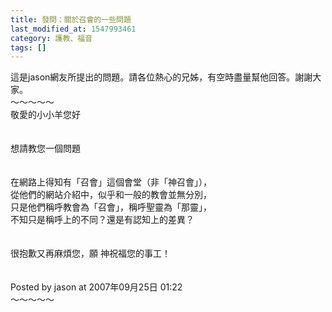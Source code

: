 ```yaml
---
title: 發問：關於召會的一些問題
last_modified_at: 1547993461
category: 護教、福音
tags: []
---
```


<p>這是jason網友所提出的問題。請各位熱心的兄姊，有空時盡量幫他回答。謝謝大家。<br/><!--more-->～～～～～<br/>敬愛的小小羊您好<br/><br/><br/>想請教您一個問題<br/><br/><br/>在網路上得知有「召會」這個會堂（非「神召會」），<br/>從他們的網站介紹中，似乎和一般的教會並無分別，<br/>只是他們稱呼教會為「召會」，稱呼聖靈為「那靈」，<br/>不知只是稱呼上的不同？還是有認知上的差異？<br/><br/><br/>很抱歉又再麻煩您，願 神祝福您的事工！<br/><br/><br/>Posted by jason at 2007年09月25日 01:22 <br/>～～～～～<br/><br/></p>